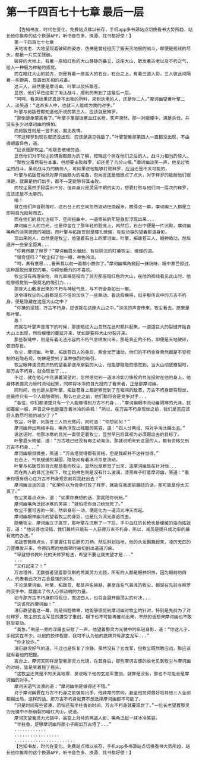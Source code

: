 # 第一千四百七十七章 最后一层
        【告知书友，时代在变化，免费站点难以长存，手机app多书源站点切换看书大势所趋，站长给你推荐的这个换源APP，听书音色多、换源、找书都好使！】
       第一千四百七十七章
       天地古老，大地呈现着破碎的姿态，仿佛是曾经经历了毁天灭地般的战斗，即便是视线的尽头，都是一片荒芜残破。
       破碎的大地上，有着一座暗红色的大山静静的矗立，这座大山，散发着古老以及不朽之气，给人一种极为神秘的感觉。
       而在暗红大山的前方，则是有着一座高大的石台，石台之上，有着三道人影，三人彼此间隔着一些距离，显露出互相的戒备。
       这三人，赫然便是摩诃幽，叶擎以及拓跋苍。
       显然，他们早已结束了淘汰战斗，顺利的来到了这最后一层。
       “呵呵，看来结果还真是不出我的所料，来到这里的人，还是你二人。”摩诃幽望着叶擎二人，淡笑道：“这百多人中，也就三人能成为我的对手。”
       叶擎与拓跋苍都知道他所说的第三人，应该就是释罗。
       “那倒是承蒙高看了。”叶擎手掌握拢着血红长枪，笑声漠然，那一对眼瞳中，满是杀伐，并没有多少对摩诃幽的惧怕。
       而拓跋苍则是一言不发，面无表情。
       “不过释罗到现在都还没出现，应该是遇见强敌了。”叶擎望着那第四人一直都没出现，不由得眼露异色，道。
       “应该是那牧尘。”拓跋苍缓缓的道。
       显然他们对于牧尘的情报都颇为的了解，知晓这个排在他们之后的人，战斗力相当的惊人。
       “那牧尘虽然有些本事，但想要击败释罗，却还差了几分火候。”摩诃幽淡笑一声，他见过牧尘的战斗，虽说战斗力的确惊人，可如果说他能够打败释罗，应当还是不太可能的。
       叶擎与拓跋苍虽然对摩诃幽颇为的戒备，但闻言还是微微点了点头，对于释罗的能耐他们很清楚，就算是他们出手，都不一定能够将其击败。
       而牧尘虽然手段层出不穷，但自身只是灵品中期的实力，想要打败与他们同一层次的释罗，应该还是不太够的。
       嗡！
       就在他们声音刚落时，这石台上的空间忽然波动扭曲起来，瞧得这一幕，摩诃幽三人都是立即将目光投射而去。
       而在他们的目光注视下，空间扭曲中，一道修长的年轻身影浮现出来...
       摩诃幽三人的目光，也是停留在了那年轻的脸庞上，再然后，石台中便是一片沉默，摩诃幽嘴角的淡笑微微的凝固，而叶擎与拓跋苍则是瞳孔微缩，有些动容的望着那道身影。
       现出来的人，自然便是牧尘，他望着石台上的摩诃幽，叶擎，拓跋苍三人，眼神微动，然后退开一些安全距离...
       “你竟然赢了释罗？”摩诃幽眉头皱起，有些阴沉的盯着牧尘，缓缓的道。
       “很奇怪吗？”牧尘扫了他一眼，神色冷淡。
       “呵，真有意思...看来我以前一直都小瞧你了。”摩诃幽嘴角掀起一抹玩味，眼中寒芒掠过，这种超脱他掌控的事，令得他极为的不喜欢。
       牧尘没有再理会他，目光直接是投向了前方那座暗红色的大山，在他的视线看见此山时，他能够感觉到一股莫名的吸引力...
       那座大山散发出来的不朽与神秘气息，与不朽金身如出一辙。
       这令得牧尘的心脏都是忍不住的加快了一些跳动，看这般模样，似乎那传说中的万古不朽身，便是隐藏在这座大山之中？
       “你猜的没错，万古不朽身，应该就在这座大山之中。”淡淡的声音传来，牧尘看去，原来是那叶擎。
       轰！
       而就在叶擎声音落下的时候，那座暗红大山忽然在此时颤抖起来，一道道巨大的裂缝开始自大山上出现，然后缓慢的蔓延开来，犹如是要将大山分裂开来。
       那些裂缝中，则是有着无法形容的不朽气息喷发出来，那是真正的不朽，即便是天地破碎，依旧存世。
       牧尘，摩诃幽，叶擎，拓跋苍四人的身后，紫金光芒涌动，他们的不朽金身竟然都是不受控制的若隐若现，仿佛是受到了某种强烈的吸引。
       牧尘眼神滚烫而炽热的望着那逐渐崩裂的大山，他能够隐隐的感觉到，当大山彻底崩裂时，那万古不朽身，就会现世了...
       不过，就在他心中充满着渴望时，忽然感觉到一道冰冷如刀锋般的目光投射在他的身上，他身体表面灵力顿时流动起来，同样将冰冷的目光投向了看来者，正是那摩诃幽。
       同时间，他也是从那叶擎，拓跋苍身上都是察觉到了互相间的敌意，万古不朽身即将现世，但最终只有一个人能够得到，那么在此之前，他们都将会是竞争对手...
       “各位，你们都清楚只有一个人能够得到万古不朽身...”摩诃幽眼中流动着阴寒的光泽，犹如毒蛇一般，声音之中也是蕴含着冰冷的杀机：“所以，在万古不朽身现世之前，我们是否应该将人数尽可能的减少了？”
       牧尘，叶擎，拓跋苍三人目光微闪，同时道：“你想如何？”
       摩诃幽伸出两根手指，嘴角浮现出残酷的笑容，道：“四人分两组，将对手淘汰踢出去。”
       说这话时，他那冰寒的目光一直锁定着牧尘，显然早已将其视为必须踢出去的目标了。
       叶擎眉头微皱，道：“万古塔已经没有再主动淘汰，那就说明来到这里的人，都有资格见到万古不朽身...”
       摩诃幽眼目微垂，笑道：“万古塔觉得都有资格，但是我却并不这样觉得。”
       石台上，气氛缓缓的凝固，隐隐间有着冰冷杀意流动。
       叶擎与拓跋苍的目光都是看向牧尘，显然也是察觉了出来，这摩诃幽是在针对他...
       而在两人的目光注视下，牧尘的神色倒是没有什么波澜，漆黑眸子盯着摩诃幽，笑道：“看来你很有信心在万古不朽身现世前将我赶出去？”
       摩诃幽淡淡的道：“如果你以为侥幸打败了释罗，就能在我面前蹦跶的话，那可能是你太天真了。”
       牧尘笑着点点头，道：“如果你真想的话，那就陪你玩玩。”
       摩诃幽嘴角泛起冰寒的笑容：“就怕把你自己给玩死了。”
       牧尘不置可否的一笑，然后身形一动，便是化为一道流光冲天而起。
       摩诃幽眼神幽冷的望着牧尘的身影，也是化为流光直追而去。
       随着牧尘，摩诃幽立于高空，那叶擎在沉默了一下后，手中血红的长枪也是缓缓的指向拓跋苍，道：“他说得也没错，我们最终只能有一人获得万古不朽身，所以，减员是提升成功率的最有效的办法。”
       拓跋苍微微点头，手掌握住背后断刃刀柄，然后斜划指地，他的头发飘舞起来，凌厉无匹的刀罡爆发开来，令得四周的地面顿时被切割出道道刀痕。
       “早就想领教叶兄的天修罗枪法，希望不要让我失望才是...”
       ...
       “又打起来了！”
       万古塔外，无数强者望着那仅剩的两面灵力光镜，所有的人都是眼神炽热，因为眼前的四人，代表着此次万古会最强的对决。
       不论是摩诃幽，叶擎，拓跋苍，都是声名赫赫，甚至连名气最浅的牧尘，都是在先前与释罗的交手中，展露出了令人心惊动魄的力量。
       如今那万古不朽身即将现世，而这四人，也将会展开最顶尖的对决...
       “这该死的摩诃幽！”
       清衍静望着这一幕，则是俏脸微寒，她能够感觉到摩诃幽对牧尘的针对，特别是先前为了对付释罗，牧尘的玄龙军显然遭受了重创，眼下也不可能再催动出来，不然的话想来摩诃幽也不敢轻举妄动。
       “莫急。”倒是一旁的浮屠玄安慰了一声，他望着那灵力光镜中的年轻身影，道：“你这儿子，手段实在不少，以他的狡诈程度，我可不认为他的底牌只有那玄龙军...”
       “你才狡诈。”
       清衍静没好气的道，不过也是恢复了冷静，虽然没有了玄龙军，但牧尘既然敢应战，那应该就有着他的把握。
       高台上，摩诃天同样是望着那灵力光镜，在其身后，那些摩诃古族的长老见到牧尘与摩诃幽的对峙，皆是笑着摇了摇头。
       “这牧尘还真是不知天高地厚，莫说眼下他的玄龙军重创，就算是没有，那也不可能会是摩诃幽的对手。”
       摩诃天语气淡漠的道：“摩诃幽倒是做得还不错。”
       对于摩诃幽要在万古不朽身之前强势出手，他非常的赞同，甚至他觉得最好将其他三人全部都踢出局，这样的话，那万古不朽身就算不想选择摩诃幽都不可能了。
       “只是时间有些紧凑，恐怕还有半柱香的时间，万古不朽身就要现世了。”一位长老望着那灵力光镜中不断崩裂的暗红大山，说道。
       摩诃天望着灵力光镜中，高空上对峙的两道人影，嘴角泛起一抹冰冷笑容。
       “半柱香，足够摩诃幽将那小子踢出万古塔了...”
       ............
       .................
       .......................
       【告知书友，时代在变化，免费站点难以长存，手机app多书源站点切换看书大势所趋，站长给你推荐的这个换源APP，听书音色多、换源、找书都好使！】